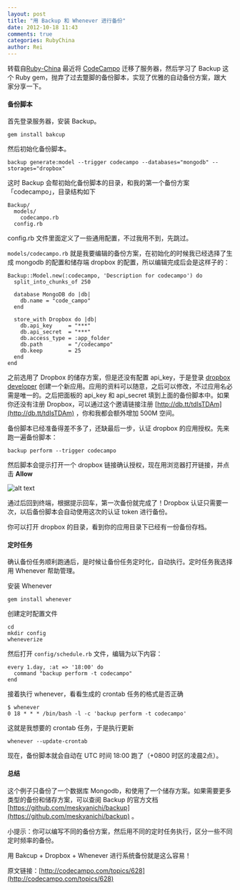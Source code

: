 ```yaml
---
layout: post
title: "用 Backup 和 Whenever 进行备份"
date: 2012-10-18 11:43
comments: true
categories: RubyChina
author: Rei
---
```

转载自[Ruby-China](http://ruby-china.org/topics/4710)
最近将 [CodeCampo](http://codecampo.com) 迁移了服务器，然后学习了 Backup
这个 Ruby
gem，抛弃了过去蹩脚的备份脚本，实现了优雅的自动备份方案，跟大家分享一下。

#### 备份脚本

首先登录服务器，安装 Backup。

    gem install bakcup

然后初始化备份脚本。

    backup generate:model --trigger codecampo --databases="mongodb" --storages="dropbox"

这时 Backup
会帮初始化备份脚本的目录，和我的第一个备份方案「codecampo」，目录结构如下

    Backup/
      models/
        codecampo.rb
      config.rb

config.rb 文件里面定义了一些通用配置，不过我用不到，先跳过。

`models/codecampo.rb`
就是我要编辑的备份方案，在初始化的时候我已经选择了生成 mongodb
的配置和储存端 dropbox 的配置，所以编辑完成后会是这样子的：

    Backup::Model.new(:codecampo, 'Description for codecampo') do
      split_into_chunks_of 250

      database MongoDB do |db|
        db.name = "code_campo"
      end

      store_with Dropbox do |db|
        db.api_key     = "***"
        db.api_secret  = "***"
        db.access_type = :app_folder
        db.path        = "/codecampo"
        db.keep        = 25
      end
    end

之前选用了 Dropbox 的储存方案，但是还没有配置 api\_key，于是登录 [dropbox
developer](https://www.dropbox.com/developers/apps)
创建一个新应用。应用的资料可以随意，之后可以修改，不过应用名必需是唯一的。之后把面板的
api\_key 和 api\_secret 填到上面的备份脚本中。如果你还没有注册
Dropbox，可以通过这个邀请链接注册
[http://db.tt/tdIsTDAm](http://db.tt/tdIsTDAm) ，你和我都会额外增加 500M
空间。

备份脚本已经准备得差不多了，还缺最后一步，认证 dropbox
的应用授权。先来跑一遍备份脚本：

    backup perform --trigger codecampo

然后脚本会提示打开一个 dropbox 链接确认授权，现在用浏览器打开链接，并点击
**Allow**

![alt text](http://i.minus.com/idsR61ESUFcL8.png)

通过后回到终端，根据提示回车，第一次备份就完成了！Dropbox
认证只需要一次，以后备份脚本会自动使用这次的认证 token 进行备份。

你可以打开 dropbox 的目录，看到你的应用目录下已经有一份备份存档。

#### 定时任务

确认备份任务顺利跑通后，是时候让备份任务定时化，自动执行。定时任务我选择用
Whenever 帮助管理。

安装 Whenever

    gem install whenever

创建定时配置文件

    cd
    mkdir config
    wheneverize

然后打开 `config/schedule.rb` 文件，编辑为以下内容：

    every 1.day, :at => '18:00' do
      command "backup perform -t codecampo"
    end

接着执行 whenever，看看生成的 crontab 任务的格式是否正确

    $ whenever
    0 18 * * * /bin/bash -l -c 'backup perform -t codecampo'

这就是我想要的 crontab 任务，于是执行更新

    whenever --update-crontab

现在，备份脚本就会自动在 UTC 时间 18:00 跑了（+0800 时区的凌晨2点）。

#### 总结

这个例子只备份了一个数据库
Mongodb，和使用了一个储存方案。如果需要更多类型的备份和储存方案，可以查阅
Backup 的官方文档
[https://github.com/meskyanichi/backup](https://github.com/meskyanichi/backup)
。

小提示：你可以编写不同的备份方案，然后用不同的定时任务执行，区分一些不同定时频率的备份。

用 Bakcup + Dropbox + Whenever 进行系统备份就是这么容易！

原文链接：[http://codecampo.com/topics/628](http://codecampo.com/topics/628)
